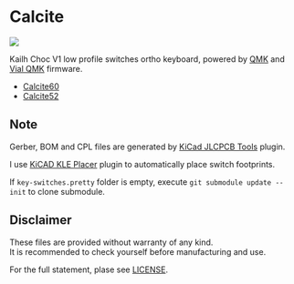 # Calcite

![](https://i.imgur.com/4C4MsGw.jpg)

Kailh Choc V1 low profile switches ortho keyboard, powered by [QMK](https://github.com/qmk/qmk_firmware) and [Vial QMK](https://github.com/vial-kb/vial-qmk) firmware.

- [Calcite60](/Calcite60/)
- [Calcite52](/Calcite52/)

## Note

Gerber, BOM and CPL files are generated by [KiCad JLCPCB Tools](https://github.com/Bouni/kicad-jlcpcb-tools) plugin.  

I use [KiCAD KLE Placer](https://github.com/zykrah/kicad-kle-placer) plugin to automatically place switch footprints.

If `key-switches.pretty` folder is empty, execute `git submodule update --init` to clone submodule.

## Disclaimer

These files are provided without warranty of any kind.  
It is recommended to check yourself before manufacturing and use.

For the full statement, plase see [LICENSE](./LICENSE).
